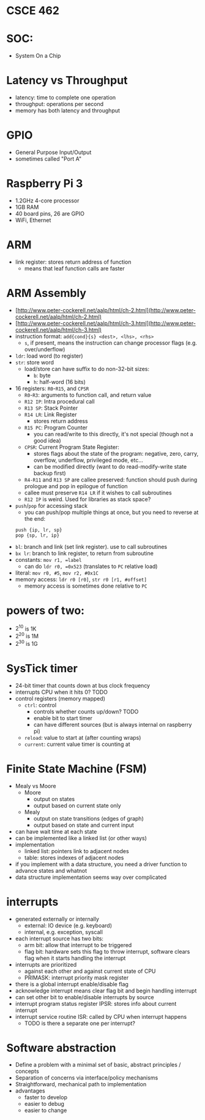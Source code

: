 # CSCE 462


# SOC:
* System On a Chip

# Latency vs Throughput
* latency: time to complete one operation
* throughput: operations per second
* memory has both latency and throughput

# GPIO
* General Purpose Input/Output
* sometimes called "Port A"

# Raspberry Pi 3
* 1.2GHz 4-core processor
* 1GB RAM
* 40 board pins, 26 are GPIO
* WiFi, Ethernet

# ARM
* link register: stores return address of function
	* means that leaf function calls are faster

# ARM Assembly
* [http://www.peter-cockerell.net/aalp/html/ch-2.html](http://www.peter-cockerell.net/aalp/html/ch-2.html)
* [http://www.peter-cockerell.net/aalp/html/ch-3.html](http://www.peter-cockerell.net/aalp/html/ch-3.html)
* instruction format: `add{cond}{s} <dest>, <lhs>, <rhs>`
	* `s`, if present, means the instruction can change processor flags (e.g. over/underflow)
* `ldr`: load word (to register)
* `str`: store word
	* load/store can have suffix to do non-32-bit sizes:
		* `b`: byte
		* `h`: half-word (16 bits)
* 16 registers: `R0`-`R15`, and `CPSR`
	* `R0`-`R3`: arguments to function call, and return value
	* `R12 IP`: Intra procedural call
	* `R13 SP`: Stack Pointer
	* `R14 LR`: Link Register
		* stores return address
	* `R15 PC`: Program Counter
		* you can read/write to this directly, it's not special (though not a good idea)
	* `CPSR`: Current Program State Register:
		* stores flags about the state of the program:
			negative, zero, carry, overflow, underflow, privileged mode, etc...
		* can be modified directly (want to do read-modify-write state backup first)
	* `R4-R11` and `R13 SP` are callee preserved: function should push during prologue and pop in epilogue of function
	* callee must preserve `R14 LR` if it wishes to call subroutines
	* `R12 IP` is weird. Used for libraries as stack space?
* `push`/`pop` for accessing stack
	* you can push/pop multiple things at once, but you need to reverse at the end: 
	````
	push {ip, lr, sp}
	pop {sp, lr, ip}
	````
* `bl`: branch and link (set link register). use to call subroutines
* `bx lr`: branch to link register, to return from subroutine
* constants: `mov r1, =label`
	* can do `ldr r0, =0x523` (translates to `PC` relative load)
* literal: `mov r0, #5`, `mov r2, #0x1C`
* memory access: `ldr r0 [r0]`, `str r0 [r1, #offset]`
	* memory access is sometimes done relative to `PC`

# powers of two:
* $2^{10}$ is 1K
* $2^{20}$ is 1M
* $2^{30}$ is 1G

# SysTick timer
* 24-bit timer that counts down at bus clock frequency
* interrupts CPU when it hits 0? TODO
* control registers (memory mapped)
	* `ctrl`: control
		* controls whether counts up/down? TODO
        * enable bit to start timer
		* can have different sources (but is always internal on raspberry pi)
	* `reload`: value to start at (after counting wraps)
	* `current`: current value timer is counting at


# Finite State Machine (FSM)
* Mealy vs Moore
	* Moore
	  * output on states
	  * output based on current state only
	* Mealy
	  * output on state transitions (edges of graph)
	  * output based on state and current input
* can have wait time at each state
* can be implemented like a linked list (or other ways)
* implementation
    * linked list: pointers link to adjacent nodes
    * table: stores indexes of adjacent nodes
* if you implement with a data structure, you need a driver function to advance states and whatnot
* data structure implementation seems way over complicated

# interrupts
* generated externally or internally
    * external: IO device (e.g. keyboard)
    * internal, e.g. exception, syscall
* each interrupt source has two bits:
    * arm bit: allow that interrupt to be triggered
    * flag bit: hardware sets this flag to throw interrupt, software clears flag when it starts handling the interrupt 
* interrupts are prioritized
    * against each other and against current state of CPU
    * PRIMASK: interrupt priority mask register
* there is a global interrupt enable/disable flag
* acknowledge interrupt means clear flag bit and begin handling interrupt
* can set other bit to enable/disable interrupts by source
* interrupt program status register IPSR: stores info about current interrupt
* interrupt service routine ISR: called by CPU when interrupt happens
    * TODO is there a separate one per interrupt?

# Software abstraction
* Define a problem with a minimal set of basic, abstract principles / concepts
* Separation of concerns via interface/policy mechanisms
* Straightforward, mechanical path to implementation
* advantages
    * faster to develop
    * easier to debug
    * easier to change

